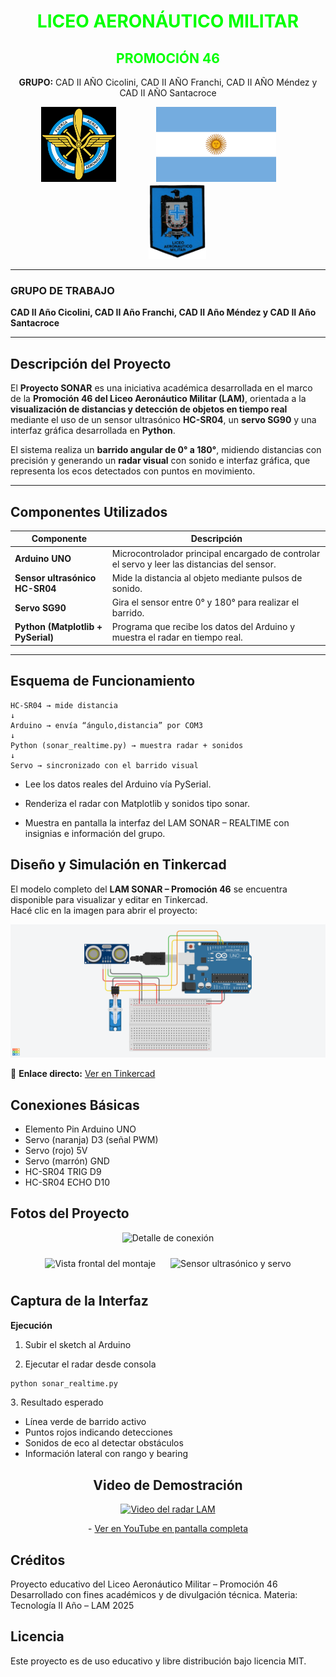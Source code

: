 <h1 align="center" style="color:#00FF00;">LICEO AERONÁUTICO MILITAR</h1>
<h2 align="center" style="color:#00FF00;">PROMOCIÓN 46</h2>
<p align="center">
  <b>GRUPO:</b> CAD II AÑO Cicolini, CAD II AÑO Franchi, CAD II AÑO Méndez y CAD II AÑO Santacroce
</p>

<p align="center">
  <img src="/img/images.png" alt="Insignia FAA" style="height:120px; width:auto; margin-right:30px;">
  <img src="/img/Flag_of_Argentina.svg.png" alt="Bandera Argentina" style="height:120px; width:auto; margin:0 30px;">
  <img src="/img/LAM_Cuerpo_de_Cadetes_1982_FAA_parche.png" alt="Escudo LAM" style="height:120px; width:auto; margin-left:30px;">
</p>


---

### GRUPO DE TRABAJO  
**CAD II Año Cicolini, CAD II Año Franchi, CAD II Año Méndez y CAD II Año Santacroce**

---

## Descripción del Proyecto

El **Proyecto SONAR** es una iniciativa académica desarrollada en el marco de la **Promoción 46 del Liceo Aeronáutico Militar (LAM)**, orientada a la **visualización de distancias y detección de objetos en tiempo real** mediante el uso de un sensor ultrasónico **HC-SR04**, un **servo SG90** y una interfaz gráfica desarrollada en **Python**.

El sistema realiza un **barrido angular de 0° a 180°**, midiendo distancias con precisión y generando un **radar visual** con sonido e interfaz gráfica, que representa los ecos detectados con puntos en movimiento.

---

## Componentes Utilizados

| Componente | Descripción |
|-------------|--------------|
| **Arduino UNO** | Microcontrolador principal encargado de controlar el servo y leer las distancias del sensor. |
| **Sensor ultrasónico HC-SR04** | Mide la distancia al objeto mediante pulsos de sonido. |
| **Servo SG90** | Gira el sensor entre 0° y 180° para realizar el barrido. |
| **Python (Matplotlib + PySerial)** | Programa que recibe los datos del Arduino y muestra el radar en tiempo real. |

---

## Esquema de Funcionamiento

```text
HC-SR04 → mide distancia
↓
Arduino → envía “ángulo,distancia” por COM3
↓
Python (sonar_realtime.py) → muestra radar + sonidos
↓
Servo → sincronizado con el barrido visual
```

- Lee los datos reales del Arduino vía PySerial.

- Renderiza el radar con Matplotlib y sonidos tipo sonar.

- Muestra en pantalla la interfaz del LAM SONAR – REALTIME con insignias e información del grupo.


## Diseño y Simulación en Tinkercad

El modelo completo del **LAM SONAR – Promoción 46** se encuentra disponible para visualizar y editar en Tinkercad.  
Hacé clic en la imagen para abrir el proyecto:

[![Abrir simulación en Tinkercad](/img/LAM-Sonar.png)](https://www.tinkercad.com/things/86cHAaz8mhI-lae-sonar/editel?returnTo=https%3A%2F%2Fwww.tinkercad.com%2Fdashboard)

🔗 **Enlace directo:** [Ver en Tinkercad](https://www.tinkercad.com/things/86cHAaz8mhI-lae-sonar/editel?returnTo=https%3A%2F%2Fwww.tinkercad.com%2Fdashboard)



## Conexiones Básicas
- Elemento	Pin Arduino UNO
- Servo (naranja)	D3 (señal PWM)
- Servo (rojo)	5V
- Servo (marrón)	GND
- HC-SR04 TRIG	D9
- HC-SR04 ECHO	D10


## Fotos del Proyecto

<!-- Imagen vertical arriba -->
<p align="center">
  <img src="/img/Arduino03.jpg" alt="Detalle de conexión" width="250">
</p>

<!-- Imágenes horizontales abajo -->
<p align="center">
  <img src="/img/Arduino01.jpg" alt="Vista frontal del montaje" width="250" style="margin:10px;">
  <img src="/img/Arduino02.jpg" alt="Sensor ultrasónico y servo" width="250" style="margin:10px;">
</p>




## Captura de la Interfaz

**Ejecución**
1. Subir el sketch al Arduino

2. Ejecutar el radar desde consola
```bash
python sonar_realtime.py
```
3️. Resultado esperado

- Línea verde de barrido activo
- Puntos rojos indicando detecciones
- Sonidos de eco al detectar obstáculos
- Información lateral con rango y bearing



<h2 align="center">Video de Demostración</h2>

<p align="center">
  <a href="https://youtu.be/TNBWvrjQFEQ">
    <img src="https://img.youtube.com/vi/TNBWvrjQFEQ/0.jpg" alt="Video del radar LAM" width="600">
  </a>
</p>

<p align="center">
  - <a href="https://youtu.be/TNBWvrjQFEQ" target="_blank" rel="noopener noreferrer">
  Ver en YouTube en pantalla completa
  </a>
</p>





## Créditos
Proyecto educativo del Liceo Aeronáutico Militar – Promoción 46
Desarrollado con fines académicos y de divulgación técnica.
Materia: Tecnología II Año – LAM 2025

## Licencia
Este proyecto es de uso educativo y libre distribución bajo licencia MIT.
